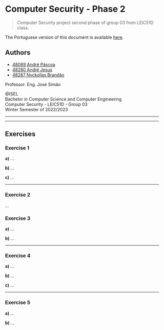 # Computer Security - Phase 2

> Computer Security project second phase of group 03 from LEIC51D class.

The Portuguese version of this document is available [here](README.pt.md).

## Authors

- [48089 André Páscoa](https://github.com/devandrepascoa)
- [48280 André Jesus](https://github.com/andre-j3sus)
- [48287 Nyckollas Brandão](https://github.com/Nyckoka)

Professor: Eng. José Simão

@ISEL<br>
Bachelor in Computer Science and Computer Engineering<br>
Computer Security - LEIC51D - Group 03<br>
Winter Semester of 2022/2023

---

---

## Exercises

### Exercise 1

**a)** ...

**b)** ...

**c)** ...

---

### Exercise 2

...

### Exercise 3

**a)** ...

**b)** ...

---

### Exercise 4

**a)** ...

**b)** ...

**c)** ...

---

### Exercise 5

**a)** ...

**b)** ...
